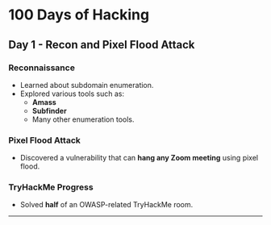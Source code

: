# 100 Days of Hacking

## Day 1 - Recon and Pixel Flood Attack

### Reconnaissance
- Learned about subdomain enumeration.
- Explored various tools such as:
  - **Amass**
  - **Subfinder**
  - Many other enumeration tools.

### Pixel Flood Attack
- Discovered a vulnerability that can **hang any Zoom meeting** using pixel flood.

### TryHackMe Progress
- Solved **half** of an OWASP-related TryHackMe room.

---

 